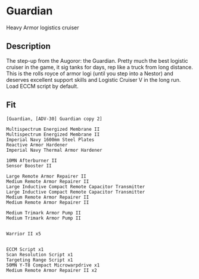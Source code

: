 # Guardian

 Heavy Armor logistics cruiser

## Description

The step-up from the Augoror: the Guardian. Pretty much the best logistic cruiser in the game,
it sig tanks for days, rep like a truck from long distance. This is the rolls royce of
armor logi (until you step into a Nestor) and deserves excellent support skills and
Logistic Cruiser V in the long run. Load ECCM script by default.


## Fit

```
[Guardian, [ADV-30] Guardian copy 2]

Multispectrum Energized Membrane II
Multispectrum Energized Membrane II
Imperial Navy 1600mm Steel Plates
Reactive Armor Hardener
Imperial Navy Thermal Armor Hardener

10MN Afterburner II
Sensor Booster II

Large Remote Armor Repairer II
Medium Remote Armor Repairer II
Large Inductive Compact Remote Capacitor Transmitter
Large Inductive Compact Remote Capacitor Transmitter
Medium Remote Armor Repairer II
Medium Remote Armor Repairer II

Medium Trimark Armor Pump II
Medium Trimark Armor Pump II


Warrior II x5


ECCM Script x1
Scan Resolution Script x1
Targeting Range Script x1
50MN Y-T8 Compact Microwarpdrive x1
Medium Remote Armor Repairer II x2
```